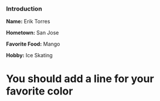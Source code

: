 ### Introduction

**Name:** Erik Torres

**Hometown:** San Jose

**Favorite Food:** Mango

**Hobby:** Ice Skating

# You should add a line for your favorite color
